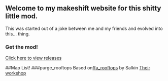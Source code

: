 ## Welcome to my makeshift website for this shitty little mod.
This was started out of a joke between me and my friends and evolved into this... thing.

### Get the mod!
[Click here to view releases](http://github.com/cainy-a/CSPurge/releases)

##Map List!
###purge_rooftops
Based on[ffa_rooftops](http://steamcommunity.com/sharedfiles/filedetails/?id=471826766) by Salkin [Their workshop](http://steamcommunity.com/id/salkinxd/myworkshopfiles/?appid=730)

